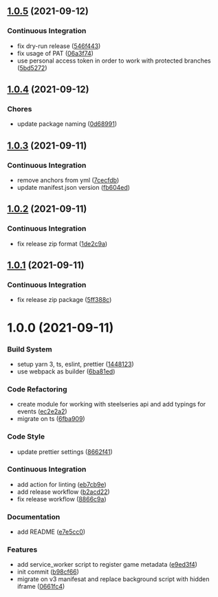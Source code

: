 ## [1.0.5](https://github.com/meskill/steelseries-browser-cinema/compare/v1.0.4...v1.0.5) (2021-09-12)

### Continuous Integration

- fix dry-run release ([546f443](https://github.com/meskill/steelseries-browser-cinema/commit/546f44316c7faf60323a31a31d1e223ec55d37e5))
- fix usage of PAT ([06a3f74](https://github.com/meskill/steelseries-browser-cinema/commit/06a3f74c486389f2eac28aac823a75d7a09be8ab))
- use personal access token in order to work with protected branches ([5bd5272](https://github.com/meskill/steelseries-browser-cinema/commit/5bd5272da353006d77db1a7486d93c611fd3aa42))

## [1.0.4](https://github.com/meskill/steelseries-browser-cinema/compare/v1.0.3...v1.0.4) (2021-09-12)

### Chores

- update package naming ([0d68991](https://github.com/meskill/steelseries-browser-cinema/commit/0d68991827c4f8a38597a013d75d77e19b4b9b9c))

## [1.0.3](https://github.com/meskill/steelseries-fullscreenhandler/compare/v1.0.2...v1.0.3) (2021-09-11)

### Continuous Integration

- remove anchors from yml ([7cecfdb](https://github.com/meskill/steelseries-fullscreenhandler/commit/7cecfdb2dc0ad5423af0e0d5ce12cdb1d722e4c0))
- update manifest.json version ([fb604ed](https://github.com/meskill/steelseries-fullscreenhandler/commit/fb604ed143a3823a163552872838ed84f3668abf))

## [1.0.2](https://github.com/meskill/steelseries-fullscreenhandler/compare/v1.0.1...v1.0.2) (2021-09-11)

### Continuous Integration

- fix release zip format ([1de2c9a](https://github.com/meskill/steelseries-fullscreenhandler/commit/1de2c9a6b28a9822ee8d45a728377a7d2c05407d))

## [1.0.1](https://github.com/meskill/steelseries-fullscreenhandler/compare/v1.0.0...v1.0.1) (2021-09-11)

### Continuous Integration

- fix release zip package ([5ff388c](https://github.com/meskill/steelseries-fullscreenhandler/commit/5ff388cd60ba4a1b11c674858b6981d95aa52d4b))

# 1.0.0 (2021-09-11)

### Build System

- setup yarn 3, ts, eslint, prettier ([1448123](https://github.com/meskill/steelseries-fullscreenhandler/commit/1448123c8906c75da2a637a0bc32454084b17db0))
- use webpack as builder ([6ba81ed](https://github.com/meskill/steelseries-fullscreenhandler/commit/6ba81ed57c4ee4be0e6c7bfe8b190756b08e9bbe))

### Code Refactoring

- create module for working with steelseries api and add typings for events ([ec2e2a2](https://github.com/meskill/steelseries-fullscreenhandler/commit/ec2e2a28ad4b064ecbdf86716759fa7cf9811047))
- migrate on ts ([6fba909](https://github.com/meskill/steelseries-fullscreenhandler/commit/6fba9091403afba8ac9f6171e9b5382ed0e795d3))

### Code Style

- update prettier settings ([8662f41](https://github.com/meskill/steelseries-fullscreenhandler/commit/8662f4116dcd199ff6f53d0670b0cb336a5c9027))

### Continuous Integration

- add action for linting ([eb7cb9e](https://github.com/meskill/steelseries-fullscreenhandler/commit/eb7cb9e6956cdbcd99b645f5b9ee1745d675f4c0))
- add release workflow ([b2acd22](https://github.com/meskill/steelseries-fullscreenhandler/commit/b2acd22c9f13cd81a9111850437bafbaf3341898))
- fix release workflow ([8866c9a](https://github.com/meskill/steelseries-fullscreenhandler/commit/8866c9ae70ca5864689e35505e92864dfb6cc38a))

### Documentation

- add README ([e7e5cc0](https://github.com/meskill/steelseries-fullscreenhandler/commit/e7e5cc074b8ebb4146f5b2e18d9ee4404faf1006))

### Features

- add service_worker script to register game metadata ([e9ed3f4](https://github.com/meskill/steelseries-fullscreenhandler/commit/e9ed3f435941a3b5304d3d41a3a29f354de87822))
- init commit ([b98cf66](https://github.com/meskill/steelseries-fullscreenhandler/commit/b98cf669b7cf77548192347436d2656f7e1e16d6))
- migrate on v3 manifesat and replace background script with hidden iframe ([0661fc4](https://github.com/meskill/steelseries-fullscreenhandler/commit/0661fc42510086b065f16f36c17513e63ab6fb41))
